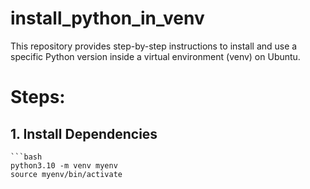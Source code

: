 # install_python_in_venv
This repository provides step-by-step instructions to install and use a specific Python version inside a virtual environment (venv) on Ubuntu.

# Steps:
## 1. Install Dependencies
```badh sudo apt update<br>sudo apt install -y build-essential libssl-dev zlib1g-dev \ libncurses5-dev libncursesw5-dev libreadline-dev libsqlite3-dev \ libgdbm-dev libdb5.3-dev libbz2-dev libexpat1-dev liblzma-dev \ tk-dev libffi-dev wget
```bash
python3.10 -m venv myenv
source myenv/bin/activate
```

